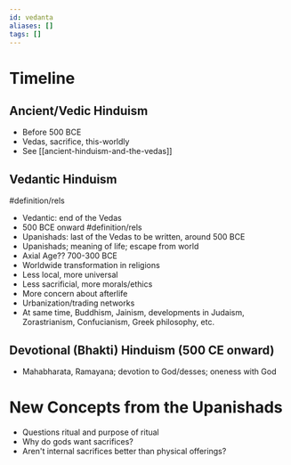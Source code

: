 ```yaml
---
id: vedanta
aliases: []
tags: []
---
```


# Timeline

## Ancient/Vedic Hinduism
- Before 500 BCE
- Vedas, sacrifice, this-worldly
- See [[ancient-hinduism-and-the-vedas]]

## Vedantic Hinduism 
#definition/rels
- Vedantic: end of the Vedas
- 500 BCE onward
#definition/rels
- Upanishads: last of the Vedas to be written, around 500 BCE
- Upanishads; meaning of life; escape from world
- Axial Age?? 700-300 BCE
- Worldwide transformation in religions
- Less local, more universal
- Less sacrificial, more morals/ethics
- More concern about afterlife
- Urbanization/trading networks
- At same time, Buddhism, Jainism, developments in Judaism, Zorastrianism, Confucianism, Greek philosophy, etc.

## Devotional (Bhakti) Hinduism (500 CE onward)
- Mahabharata, Ramayana; devotion to God/desses; oneness with God

# New Concepts from the Upanishads
- Questions ritual and purpose of ritual
- Why do gods want sacrifices?
- Aren't internal sacrifices better than physical offerings?
